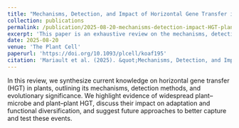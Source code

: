 ```yaml
---
title: "Mechanisms, Detection, and Impact of Horizontal Gene Transfer in Plant Functional Evolution"
collection: publications
permalink: /publication/2025-08-20-mechanisms-detection-impact-HGT-plant
excerpt: 'This paper is an exhaustive review on the mechanisms, detection and impacts of HGT in the plant kingdom.'
date: 2025-08-20
venue: 'The Plant Cell'
paperurl: 'https://doi.org/10.1093/plcell/koaf195'
citation: 'Mariault et al. (2025). &quot;Mechanisms, Detection, and Impact of Horizontal Gene Transfer in Plant Functional Evolution.&quot; <i>The PLant Cell</i>.'
---
```

In this review, we synthesize current knowledge on horizontal gene transfer (HGT) in plants, outlining its mechanisms, detection methods, and evolutionary significance. We highlight evidence of widespread plant–microbe and plant–plant HGT, discuss their impact on adaptation and functional diversification, and suggest future approaches to better capture and test these events.
